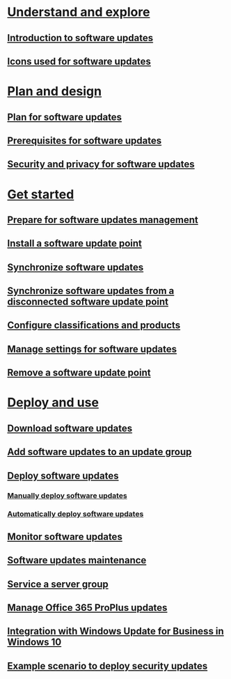 # [Understand and explore](understand/software-updates-introduction.md)

## [Introduction to software updates](understand/software-updates-introduction.md)
## [Icons used for software updates](understand/software-updates-icons.md)

# [Plan and design](plan-design/plan-for-software-updates.md)
## [Plan for software updates](plan-design/plan-for-software-updates.md)
## [Prerequisites for software updates](plan-design/prerequisites-for-software-updates.md)## [Security and privacy for software updates](plan-design/security-and-privacy-for-software-updates.md)

# [Get started](get-started/prepare-for-software-updates-management.md)
## [Prepare for software updates management](get-started/prepare-for-software-updates-management.md)
## [Install a software update point](get-started/install-a-software-update-point.md)
## [Synchronize software updates](get-started/synchronize-software-updates.md)
## [Synchronize software updates from a disconnected software update point](get-started/synchronize-software-updates-disconnected.md)
## [Configure classifications and products](get-started/configure-classifications-and-products.md)
## [Manage settings for software updates](get-started/manage-settings-for-software-updates.md)
## [Remove a software update point](get-started/remove-a-software-update-point.md)

# [Deploy and use](deploy-use/deploy-software-updates.md)
## [Download software updates](deploy-use/download-software-updates.md)
## [Add software updates to an update group](deploy-use/add-software-updates-to-an-update-group.md)## [Deploy software updates](deploy-use/deploy-software-updates.md)
### [Manually deploy software updates](deploy-use/manually-deploy-software-updates.md)
### [Automatically deploy software updates](deploy-use/automatically-deploy-software-updates.md)

## [Monitor software updates](deploy-use/monitor-software-updates.md)
## [Software updates maintenance](deploy-use/software-updates-maintenance.md)
## [Service a server group](deploy-use/service-a-server-group.md)
## [Manage Office 365 ProPlus updates](deploy-use/manage-office-365-proplus-updates.md)
## [Integration with Windows Update for Business in Windows 10](deploy-use/integrate-windows-update-for-business-windows-10.md)
## [Example scenario to deploy security updates](deploy-use/example-scenario-deploy-monitor-monthly-security-updates.md)
